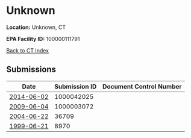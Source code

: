 # Unknown

**Location:** Unknown, CT

**EPA Facility ID:** 100000111791

[Back to CT Index](../../index.md)

## Submissions

| Date | Submission ID | Document Control Number |
|------|--------------|-------------------------|
| [2014-06-02](submissions/1000042025.md) | 1000042025 |  |
| [2009-06-04](submissions/1000003072.md) | 1000003072 |  |
| [2004-06-22](submissions/36709.md) | 36709 |  |
| [1999-06-21](submissions/8970.md) | 8970 |  |
